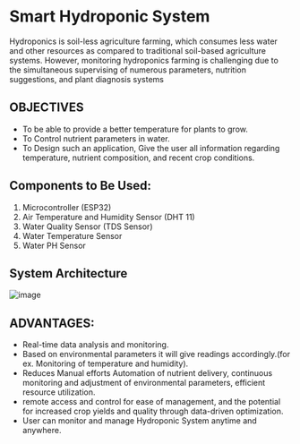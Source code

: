 # Smart Hydroponic System

Hydroponics is soil-less agriculture farming, which consumes less water and other resources as compared to traditional soil-based agriculture systems. However, monitoring hydroponics farming is challenging due to the simultaneous supervising of numerous parameters, nutrition suggestions, and plant diagnosis systems

## OBJECTIVES
- To be able to provide a better temperature for plants to grow.
- To Control nutrient parameters in water.
- To Design such an application, Give the user all information regarding temperature, nutrient composition, and recent crop conditions.

## Components to Be Used:
1. Microcontroller (ESP32)
2. Air Temperature and Humidity Sensor (DHT 11)
3. Water Quality Sensor (TDS Sensor)
4. Water Temperature Sensor
5. Water PH Sensor

## System Architecture
![image](https://github.com/Lucky-Bhure/SmartHydroponicSystem/assets/93819707/6072f09a-82e8-4df6-91dd-15e2693079a2)


## ADVANTAGES:
- Real-time data analysis and monitoring.
- Based on environmental parameters it will give readings accordingly.(for ex. Monitoring of temperature and humidity).
- Reduces Manual efforts Automation of nutrient delivery, continuous monitoring and adjustment of environmental parameters, efficient resource utilization.
- remote access and control for ease of management, and the potential for increased crop yields and quality through data-driven optimization.
- User can monitor and manage Hydroponic System anytime and anywhere.
